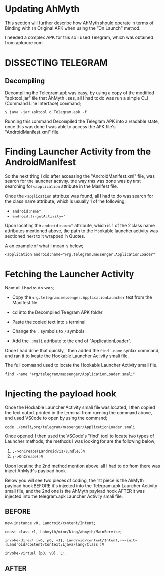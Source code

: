 Updating AhMyth
===============

This section will further describe how AhMyth should operate
in terms of Binding with an Original APK when using the "On Launch" method.

I needed a complex APK for this so I used Telegram, which was obtained from
apkpure.com

DISSECTING TELEGRAM
====================

Decompiling
-----------
Decompiling the Telegram.apk was easy, by using a copy of the modified "apktool.jar" file that AhMyth uses, all I had to do was run a simple CLI (Command Line Interface) command;

    $ java -jar apktool d Telegram.apk -f

Running this command Decompiled the Telegram APK into a readable state, once this was done I was able to access the APK file's "AndroidManifest.xml" file.



Finding Launcher Activity from the AndroidManifest
==================================================
So the next thing I did after accessing the "AndroidManifest.xml" file, was search for the launcher activity. the way this was done was by first searching for `<application` attribute in the Manifest file.

Once the `<application` attribute was found, all I had to do was search for the class name attribute, which is usually 1 of the following;

- `android:name"`
- `android:targetActivity="`

Upon locating the `android:name="` attribute, which is 1 of the 2 class name attributes mentioned above, the path to the Hookable launcher activity was sectioned next to it wrapped in Quotes.

A an example of what I mean is below;

    <application android:name="org.telegram.messenger.ApplicationLoader"


Fetching the Launcher Activity
==============================
Next all I had to do was;

- Copy the `org.telegram.messenger.ApplicationLauncher` text from the Manifest file

- cd into the Decompiled Telegram APK folder

- Paste the copied text into a terminal

- Change the `.` symbols to `/` symbols

- Add the `.smali` attribute to the end of "ApplicationLoader". 

Once I had done that quickly, I then added the `find -name` syntax command, and ran it to locate the Hookable Launcher Activity smali file.

The full command used to locate the Hookable Launcher Activity smali file.
    
    find -name "org/telegram/messenger/ApplicationLoader.smali"


Injecting the payload hook
==========================
Once the Hookable Launcher Activity smali file was located, I then copied the text output printed in the terminal from running the command above, and used VSCode to open by using the command;

    code ./smali/org/telegram/messenger/ApplicationLoader.smali

Once opened, I then used the VSCode's "find" tool to locate two types of Launcher methods, the methods I was looking for are the following below;

1. `;->onCreate(Landroid/is/Bundle;)V`
2. `;->OnCreate()V`

Upon locating the 2nd method mention above, all I had to do from there was inject AhMyth's payload hook.

Below you will see two pieces of coding, the 1st piece is the AhMyth payload hook BEFORE it's injected into the Telegram.apk Launcher Activity smali file, and the 2nd one is the AhMyth payload hook AFTER it was injected into the telegram.apk Launcher Activity smali file.

BEFORE
------
```
new-instance v0, Landroid/content/Intent;

const-class v1, Lahmyth/mine/king/ahmyth/MainService;

invoke-direct {v0, p0, v1}, Landroid/content/Intent;-><init>(Landroid/content/Context;Ljava/lang/Class;)V

invoke-virtual {p0, v0}, L';
```

AFTER
-----
